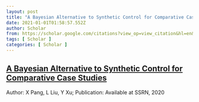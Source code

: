 ```yaml
---
layout: post
title: "A Bayesian Alternative to Synthetic Control for Comparative Case Studies"
date: 2021-01-01T01:58:57.552Z
author: Scholar
from: https://scholar.google.com/citations?view_op=view_citation&hl=en&user=eUlyRJ4AAAAJ&citation_for_view=eUlyRJ4AAAAJ:WqliGbK-hY8C
tags: [ Scholar ]
categories: [ Scholar ]
---
```

<!--1609466337552-->
[A Bayesian Alternative to Synthetic Control for Comparative Case Studies](https://scholar.google.com/citations?view_op=view_citation&hl=en&user=eUlyRJ4AAAAJ&citation_for_view=eUlyRJ4AAAAJ:WqliGbK-hY8C)
------

<div>
Author: X Pang, L Liu, Y Xu; Publication: Available at SSRN, 2020
</div>
